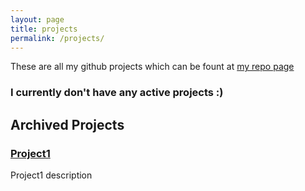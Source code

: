 ```yaml
---
layout: page
title: projects
permalink: /projects/
---
```

These are all my github projects which can be fount at [my repo page](LINK)

### I currently don't have any active projects :)

## Archived Projects

### [Project1](LINK1)

Project1 description
